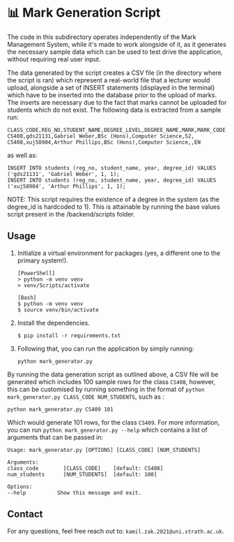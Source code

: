 # 📊 Mark Generation Script

The code in this subdirectory operates independently of the Mark Management System, while it's made to work alongside of it, as it generates the necessary sample data which can be used to test drive the application, without requiring real user input.

The data generated by the script creates a CSV file (in the directory where the script is ran) which represent a real-world file that a lecturer would upload, alongside a set of INSERT statements (displayed in the terminal) which have to be inserted into the database prior to the upload of marks. The inserts are necessary due to the fact that marks cannot be uploaded for students which do not exist. The following data is extracted from a sample run:

```
CLASS_CODE,REG_NO,STUDENT_NAME,DEGREE_LEVEL,DEGREE_NAME,MARK,MARK_CODE
CS408,gds21131,Gabriel Weber,BSc (Hons),Computer Science,52,
CS408,xuj58904,Arthur Phillips,BSc (Hons),Computer Science,,EN
```

as well as:

```
INSERT INTO students (reg_no, student_name, year, degree_id) VALUES ('gds21131', 'Gabriel Weber', 1, 1);
INSERT INTO students (reg_no, student_name, year, degree_id) VALUES ('xuj58904', 'Arthur Phillips', 1, 1);
```

NOTE: This script requires the existence of a degree in the system (as the degree_id is hardcoded to 1). This is attainable by running the base values script present in the /backend/scripts folder.

## Usage

1. Initialize a virtual environment for packages (yes, a different one to the primary system!).

   ```
   [PowerShell]
   > python -m venv venv
   > venv/Scripts/activate

   [Bash]
   $ python -m venv venv
   $ source venv/bin/activate
   ```

2. Install the dependencies.

   ```
   $ pip install -r requirements.txt
   ```

3. Following that, you can run the application by simply running:

   ```
   python mark_generator.py
   ```

By running the data generation script as outlined above, a CSV file will be generated which includes 100 sample rows for the class `CS408`, however, this can be customised by running something in the format of `python mark_generator.py CLASS_CODE NUM_STUDENTS`, such as :

```
python mark_generator.py CS409 101
```

Which would generate 101 rows, for the class `CS409`. For more information, you can run `python mark_generator.py --help` which contains a list of arguments that can be passed in:

```
Usage: mark_generator.py [OPTIONS] [CLASS_CODE] [NUM_STUDENTS]

Arguments:
class_code        [CLASS_CODE]    [default: CS408]
num_students      [NUM_STUDENTS]  [default: 100]

Options:
--help          Show this message and exit.
```

## Contact

For any questions, feel free reach out to: `kamil.zak.2021@uni.strath.ac.uk`.
